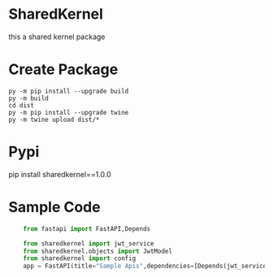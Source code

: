 # SharedKernel
this a shared kernel package

# Create Package
    py -m pip install --upgrade build
    py -m build
    cd dist
    py -m pip install --upgrade twine
    py -m twine upload dist/*

# Pypi
pip install sharedkernel==1.0.0
# Sample Code
```python 
    from fastapi import FastAPI,Depends

    from sharedkernel import jwt_service
    from sharedkernel.objects import JwtModel
    from sharedkernel import config
    app = FastAPI(title="Sample Apis",dependencies=[Depends(jwt_service.JWTBearer(JwtModel(secret_key=config.JWT_SECRETKEY,
                                                                                        algorithms=config.JWT_ALGORITHM,
                                                                                        audience=config.JWT_AUDIENCE,
                                                                                        issuer=config.JWT_ISSURE)))])
```